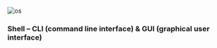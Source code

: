 ![os](https://user-images.githubusercontent.com/42009214/43595100-d1db2a2c-9649-11e8-813c-e126eae76377.jpg)
### Shell – CLI (command line interface) & GUI (graphical user interface)
